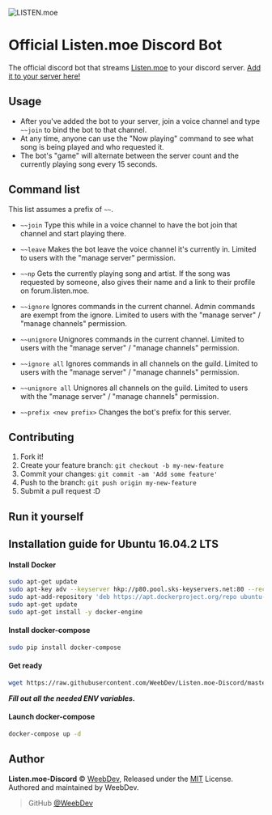 ![LISTEN.moe](https://i.imgur.com/t8Zg2YJ.jpg)

# Official Listen.moe Discord Bot

The official discord bot that streams [Listen.moe](https://listen.moe) to your discord server. [Add it to your server here!](https://discordapp.com/oauth2/authorize?&client_id=222167140004790273&scope=bot&permissions=36702208)

## Usage

- After you've added the bot to your server, join a voice channel and type `~~join` to bind the bot to that channel.
- At any time, anyone can use the "Now playing" command to see what song is being played and who requested it.
- The bot's "game" will alternate between the server count and the currently playing song every 15 seconds.

## Command list

This list assumes a prefix of `~~`.

- `~~join`
  Type this while in a voice channel to have the bot join that channel and start playing there.

- `~~leave`
  Makes the bot leave the voice channel it's currently in. Limited to users with the "manage server" permission.

- `~~np`
  Gets the currently playing song and artist. If the song was requested by someone, also gives their name and a link to their profile on forum.listen.moe.

- `~~ignore`
  Ignores commands in the current channel. Admin commands are exempt from the ignore. Limited to users with the "manage server" / "manage channels" permission.

- `~~unignore`
  Unignores commands in the current channel. Limited to users with the "manage server" / "manage channels" permission.
  
- `~~ignore all`
  Ignores commands in all channels on the guild. Limited to users with the "manage server" / "manage channels" permission.
  
- `~~unignore all`
  Unignores all channels on the guild. Limited to users with the "manage server" / "manage channels" permission.

- `~~prefix <new prefix>`
  Changes the bot's prefix for this server.

## Contributing

1. Fork it!
2. Create your feature branch: `git checkout -b my-new-feature`
3. Commit your changes: `git commit -am 'Add some feature'`
4. Push to the branch: `git push origin my-new-feature`
5. Submit a pull request :D


## Run it yourself

## Installation guide for Ubuntu 16.04.2 LTS

#### Install Docker

```bash
sudo apt-get update
sudo apt-key adv --keyserver hkp://p80.pool.sks-keyservers.net:80 --recv-keys 58118E89F3A912897C070ADBF76221572C52609D
sudo apt-add-repository 'deb https://apt.dockerproject.org/repo ubuntu-xenial main'
sudo apt-get update
sudo apt-get install -y docker-engine
```

#### Install docker-compose
```bash
sudo pip install docker-compose
```

#### Get ready
```bash
wget https://raw.githubusercontent.com/WeebDev/Listen.moe-Discord/master/docker-compose.yml.example -O docker-compose.yml
```

***Fill out all the needed ENV variables.***

#### Launch docker-compose

```bash
docker-compose up -d
```

## Author

**Listen.moe-Discord** © [WeebDev](https://github.com/WeebDev), Released under the [MIT](https://github.com/WeebDev/Listen.moe-Discord/blob/master/LICENSE) License.<br>
Authored and maintained by WeebDev.

> GitHub [@WeebDev](https://github.com/WeebDev)

